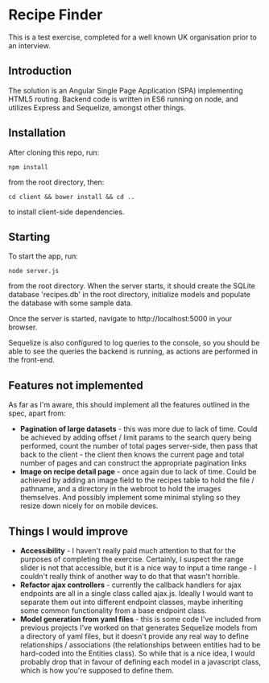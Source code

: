 Recipe Finder
=============

This is a test exercise, completed for a well known UK organisation prior to an interview.

Introduction
------------
The solution is an Angular Single Page Application (SPA) implementing HTML5 routing. Backend code is written in ES6 running on node, and utilizes Express and Sequelize, amongst other things.

Installation
------------
After cloning this repo, run:

`npm install`

from the root directory, then:

`cd client && bower install && cd ..`

to install client-side dependencies.

Starting
--------
To start the app, run:

`node server.js`

from the root directory. When the server starts, it should create the SQLite database 'recipes.db' in the root directory, initialize models and populate the database with some sample data.

Once the server is started, navigate to http://localhost:5000 in your browser.

Sequelize is also configured to log queries to the console, so you should be able to see the queries the backend is running, as actions are performed in the front-end.

Features not implemented
------------------------
As far as I'm aware, this should implement all the features outlined in the spec, apart from:

* **Pagination of large datasets** - this was more due to lack of time. Could be achieved by adding offset / limit params to the search query being performed, count the number of total pages server-side, then pass that back to the client - the client then knows the current page and total number of pages and can construct the appropriate pagination links
* **Image on recipe detail page** - once again due to lack of time. Could be achieved by adding an image field to the recipes table to hold the file / pathname, and a directory in the webroot to hold the images themselves. And possibly implement some minimal styling so they resize down nicely for on mobile devices.

Things I would improve
----------------------
* **Accessibility** - I haven't really paid much attention to that for the purposes of completing the exercise. Certainly, I suspect the range slider is not that accessible, but it is a nice way to input a time range - I couldn't really think of another way to do that that wasn't horrible.
* **Refactor ajax controllers** - currently the callback handlers for ajax endpoints are all in a single class called ajax.js. Ideally I would want to separate them out into different endpoint classes, maybe inheriting some common functionality from a base endpoint class.
* **Model generation from yaml files** - this is some code I've included from previous projects I've worked on that generates Sequelize models from a directory of yaml files, but it doesn't provide any real way to define relationships / associations (the relationships between entities had to be hard-coded into the Entities class). So while that is a nice idea, I would probably drop that in favour of defining each model in a javascript class, which is how you're supposed to define them.
